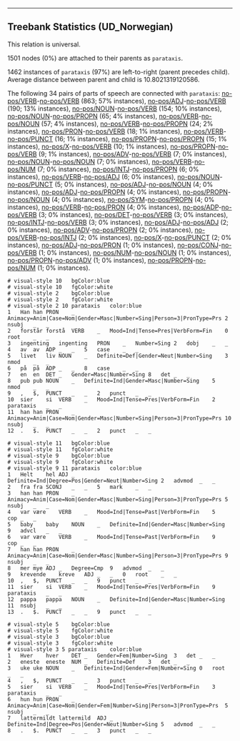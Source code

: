 

--------------------------------------------------------------------------------

## Treebank Statistics (UD_Norwegian)

This relation is universal.

1501 nodes (0%) are attached to their parents as `parataxis`.

1462 instances of `parataxis` (97%) are left-to-right (parent precedes child).
Average distance between parent and child is 10.8021319120586.

The following 34 pairs of parts of speech are connected with `parataxis`: [no-pos/VERB]()-[no-pos/VERB]() (863; 57% instances), [no-pos/ADJ]()-[no-pos/VERB]() (190; 13% instances), [no-pos/NOUN]()-[no-pos/VERB]() (154; 10% instances), [no-pos/NOUN]()-[no-pos/PROPN]() (65; 4% instances), [no-pos/VERB]()-[no-pos/NOUN]() (57; 4% instances), [no-pos/VERB]()-[no-pos/PROPN]() (24; 2% instances), [no-pos/PRON]()-[no-pos/VERB]() (18; 1% instances), [no-pos/VERB]()-[no-pos/PUNCT]() (16; 1% instances), [no-pos/PROPN]()-[no-pos/PROPN]() (15; 1% instances), [no-pos/X]()-[no-pos/VERB]() (10; 1% instances), [no-pos/PROPN]()-[no-pos/VERB]() (9; 1% instances), [no-pos/ADV]()-[no-pos/VERB]() (7; 0% instances), [no-pos/NOUN]()-[no-pos/NOUN]() (7; 0% instances), [no-pos/VERB]()-[no-pos/NUM]() (7; 0% instances), [no-pos/INTJ]()-[no-pos/PROPN]() (6; 0% instances), [no-pos/VERB]()-[no-pos/ADJ]() (6; 0% instances), [no-pos/NOUN]()-[no-pos/PUNCT]() (5; 0% instances), [no-pos/ADJ]()-[no-pos/NOUN]() (4; 0% instances), [no-pos/ADJ]()-[no-pos/PROPN]() (4; 0% instances), [no-pos/PROPN]()-[no-pos/NOUN]() (4; 0% instances), [no-pos/SYM]()-[no-pos/PROPN]() (4; 0% instances), [no-pos/VERB]()-[no-pos/PRON]() (4; 0% instances), [no-pos/ADP]()-[no-pos/VERB]() (3; 0% instances), [no-pos/DET]()-[no-pos/VERB]() (3; 0% instances), [no-pos/INTJ]()-[no-pos/VERB]() (3; 0% instances), [no-pos/ADJ]()-[no-pos/ADJ]() (2; 0% instances), [no-pos/ADV]()-[no-pos/PROPN]() (2; 0% instances), [no-pos/VERB]()-[no-pos/INTJ]() (2; 0% instances), [no-pos/X]()-[no-pos/PUNCT]() (2; 0% instances), [no-pos/ADJ]()-[no-pos/PRON]() (1; 0% instances), [no-pos/CONJ]()-[no-pos/VERB]() (1; 0% instances), [no-pos/NUM]()-[no-pos/NOUN]() (1; 0% instances), [no-pos/PROPN]()-[no-pos/ADV]() (1; 0% instances), [no-pos/PROPN]()-[no-pos/NUM]() (1; 0% instances).


~~~ conllu
# visual-style 10	bgColor:blue
# visual-style 10	fgColor:white
# visual-style 2	bgColor:blue
# visual-style 2	fgColor:white
# visual-style 2 10 parataxis	color:blue
1	Han	han	PRON	_	Animacy=Anim|Case=Nom|Gender=Masc|Number=Sing|Person=3|PronType=Prs	2	nsubj	_	_
2	forstår	forstå	VERB	_	Mood=Ind|Tense=Pres|VerbForm=Fin	0	root	_	_
3	ingenting	ingenting	PRON	_	Number=Sing	2	dobj	_	_
4	av	av	ADP	_	_	5	case	_	_
5	livet	liv	NOUN	_	Definite=Def|Gender=Neut|Number=Sing	3	nmod	_	_
6	på	på	ADP	_	_	8	case	_	_
7	en	en	DET	_	Gender=Masc|Number=Sing	8	det	_	_
8	pub	pub	NOUN	_	Definite=Ind|Gender=Masc|Number=Sing	5	nmod	_	_
9	,	$,	PUNCT	_	_	2	punct	_	_
10	sier	si	VERB	_	Mood=Ind|Tense=Pres|VerbForm=Fin	2	parataxis	_	_
11	han	han	PRON	_	Animacy=Anim|Case=Nom|Gender=Masc|Number=Sing|Person=3|PronType=Prs	10	nsubj	_	_
12	.	$.	PUNCT	_	_	2	punct	_	_

~~~


~~~ conllu
# visual-style 11	bgColor:blue
# visual-style 11	fgColor:white
# visual-style 9	bgColor:blue
# visual-style 9	fgColor:white
# visual-style 9 11 parataxis	color:blue
1	Helt	hel	ADJ	_	Definite=Ind|Degree=Pos|Gender=Neut|Number=Sing	2	advmod	_	_
2	fra	fra	SCONJ	_	_	5	mark	_	_
3	han	han	PRON	_	Animacy=Anim|Case=Nom|Gender=Masc|Number=Sing|Person=3|PronType=Prs	5	nsubj	_	_
4	var	være	VERB	_	Mood=Ind|Tense=Past|VerbForm=Fin	5	cop	_	_
5	baby	baby	NOUN	_	Definite=Ind|Gender=Masc|Number=Sing	9	advcl	_	_
6	var	være	VERB	_	Mood=Ind|Tense=Past|VerbForm=Fin	9	cop	_	_
7	han	han	PRON	_	Animacy=Anim|Case=Nom|Gender=Masc|Number=Sing|Person=3|PronType=Prs	9	nsubj	_	_
8	mer	mye	ADJ	_	Degree=Cmp	9	advmod	_	_
9	krevende	kreve	ADJ	_	_	0	root	_	_
10	,	$,	PUNCT	_	_	9	punct	_	_
11	sier	si	VERB	_	Mood=Ind|Tense=Pres|VerbForm=Fin	9	parataxis	_	_
12	pappa	pappa	NOUN	_	Definite=Ind|Gender=Masc|Number=Sing	11	nsubj	_	_
13	.	$.	PUNCT	_	_	9	punct	_	_

~~~


~~~ conllu
# visual-style 5	bgColor:blue
# visual-style 5	fgColor:white
# visual-style 3	bgColor:blue
# visual-style 3	fgColor:white
# visual-style 3 5 parataxis	color:blue
1	Hver	hver	DET	_	Gender=Fem|Number=Sing	3	det	_	_
2	eneste	eneste	NUM	_	Definite=Def	3	det	_	_
3	uke	uke	NOUN	_	Definite=Ind|Gender=Fem|Number=Sing	0	root	_	_
4	,	$,	PUNCT	_	_	3	punct	_	_
5	sier	si	VERB	_	Mood=Ind|Tense=Pres|VerbForm=Fin	3	parataxis	_	_
6	hun	hun	PRON	_	Animacy=Anim|Case=Nom|Gender=Fem|Number=Sing|Person=3|PronType=Prs	5	nsubj	_	_
7	lattermildt	lattermild	ADJ	_	Definite=Ind|Degree=Pos|Gender=Neut|Number=Sing	5	advmod	_	_
8	.	$.	PUNCT	_	_	3	punct	_	_

~~~


